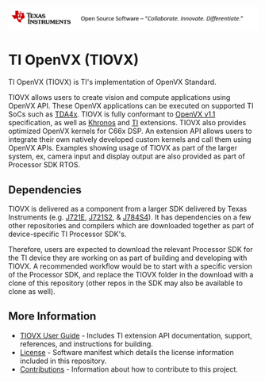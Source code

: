 ﻿![](https://raw.githubusercontent.com/TexasInstruments/texasinstruments.github.io/main/documents/TI_document_header.png)

# TI OpenVX (TIOVX)

TI OpenVX (TIOVX) is TI's implementation of OpenVX Standard.

TIOVX allows users to create vision and compute applications using OpenVX API. These
OpenVX applications can be executed on supported TI SoCs such as 
[TDA4x](https://www.ti.com/product/TDA4VM). TIOVX is fully conformant to
[OpenVX v1.1](https://registry.khronos.org/OpenVX/specs/1.1/html/index.html) 
specification, as well as [Khronos](https://software-dl.ti.com/jacinto7/esd/processor-sdk-rtos-jacinto7/latest/exports/docs/tiovx/docs/user_guide/RESOURCES.html#autotoc_md1) and [TI](https://software-dl.ti.com/jacinto7/esd/processor-sdk-rtos-jacinto7/latest/exports/docs/tiovx/docs/user_guide/group__group__tivx__ext__top.html) extensions. TIOVX also provides optimized OpenVX kernels for C66x DSP. 
An extension API allows users to integrate their own natively developed custom kernels 
and call them using OpenVX APIs. Examples showing usage of TIOVX as part of the larger 
system, ex, camera input and display output are also provided as part of Processor SDK 
RTOS.

## Dependencies

TIOVX is delivered as a component from a larger SDK delivered by Texas Instruments (e.g. [J721E](https://www.ti.com/tool/download/PROCESSOR-SDK-RTOS-J721E), [J721S2](https://www.ti.com/tool/download/PROCESSOR-SDK-RTOS-J721S2), & [J784S4](https://www.ti.com/tool/download/PROCESSOR-SDK-RTOS-J784S4)).  It has dependencies on a few other repositories and compilers which are downloaded together as part of device-specific TI Processor SDK's.

Therefore, users are expected to download the relevant Processor SDK for the TI device they are working on as part of building and developing with TIOVX.  A recommended workflow would be to start with a specific version of the Processor SDK, and replace the TIOVX folder in the download with a clone of this repository (other repos in the SDK may also be available to clone as well).

## More Information

* [TIOVX User Guide](https://software-dl.ti.com/jacinto7/esd/processor-sdk-rtos-jacinto7/latest/exports/docs/tiovx/docs/user_guide/) - Includes TI extension API documentation, support, references, and instructions for building.
* [License](LICENSE.MD) - Software manifest which details the license information included in this repository.
* [Contributions](CONTRIBUTING.MD) - Information about how to contribute to this project. 